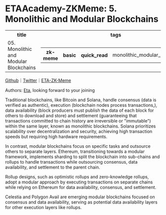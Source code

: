 # ETAAcademy-ZKMeme: 5. Monolithic and Modular Blockchains

<table>
  <tr>
    <th>title</th>
    <th>tags</th>
  </tr>
  <tr>
    <td>05. Monolithic and Modular Blockchains</td>
    <td>
      <table>
        <tr>
          <th>zk-meme</th>
          <th>basic</th>
          <th>quick_read</th>
          <td>monolithic_modular_blockchains</td>
        </tr>
      </table>
    </td>
  </tr>
</table>

[Github](https://github.com/ETAAcademy)｜[Twitter](https://twitter.com/ETAAcademy)｜[ETA-ZK-Meme](https://github.com/ETAAcademy/ETAAcademy-ZK-Meme)

Authors: [Eta](https://twitter.com/pwhattie), looking forward to your joining

Traditional blockchains, like Bitcoin and Solana, handle consensus (data is verified as authentic), execution (blockchain nodes process transactions,), data availability (block producers must publish the data of each block for others to download and store) and settlement (guaranteeing that transactions committed to chain history are irreversible or "immutable") within the same layer, known as monolithic blockchains. Solana prioritizes scalability over decentralization and security, achieving high transaction speeds but requiring high hardware requirements.

In contrast, modular blockchains focus on specific tasks and outsource others to separate layers. Ethereum, transitioning towards a modular framework, implements sharding to split the blockchain into sub-chains and rollups to handle transactions while outsourcing consensus, data availability, and settlement to the parent chain.

Rollup designs, such as optimistic rollups and zero-knowledge rollups, adopt a modular approach by executing transactions on separate chains while relying on Ethereum for data availability, consensus, and settlement.

Celestia and Polygon Avail are emerging modular blockchains focused on consensus and data availability, serving as potential data availability layers for other execution layers like rollups.
